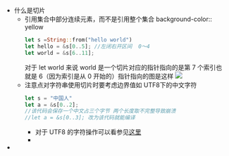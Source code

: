 - 什么是切片
	- 引用集合中部分连续元素，而不是引用整个集合
	  background-color:: yellow
	  ```rust
	  let s =String::from("hello world")
	  let hello = &s[0..5]; //左闭右开区间  0～4
	  let world = &s[6..11];
	  ```
	  对于 let world 来说 world 是一个切片对应的指针指向的是第 7 个索引也就是 6（因为索引是从 0 开始的）指针指向的图是这样
	  ![](https://pic1.zhimg.com/80/v2-69da917741b2c610732d8526a9cc86f5_1440w.jpg)
	- 注意点对字符串使用切片时要考虑边界值如 UTF8下的中文字符 
	  ```rust
	  let s = "中国人"
	  let a = &s[0..2];
	  //该代码会保存一个中文占三个字节 两个长度取不完整导致崩溃
	  //let a = &s[0..3]; 改为该代码就能编译		
	  ```
		- 对于 UTF8 的字符操作可以看参见[这里](https://course.rs/basic/compound-type/string-slice.html#%E6%93%8D%E4%BD%9C-utf-8-%E5%AD%97%E7%AC%A6%E4%B8%B2)
		-
-